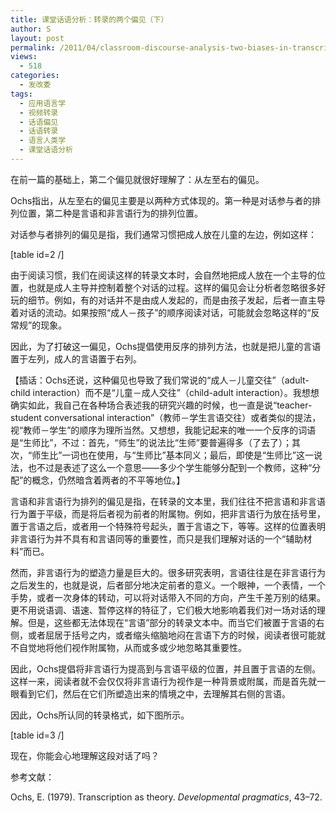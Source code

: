 ```yaml
---
title: 课堂话语分析：转录的两个偏见（下）
author: S
layout: post
permalink: /2011/04/classroom-discourse-analysis-two-biases-in-transcription-2/
views:
  - 518
categories:
  - 发改委
tags:
  - 应用语言学
  - 视频转录
  - 话语偏见
  - 话语转录
  - 语言人类学
  - 课堂话语分析
---
```

在前一篇的基础上，第二个偏见就很好理解了：从左至右的偏见。

Ochs指出，从左至右的偏见主要是以两种方式体现的。第一种是对话参与者的排列位置，第二种是言语和非言语行为的排列位置。

对话参与者排列的偏见是指，我们通常习惯把成人放在儿童的左边，例如这样：

[table id=2 /]

由于阅读习惯，我们在阅读这样的转录文本时，会自然地把成人放在一个主导的位置，也就是成人主导并控制着整个对话的过程。这样的偏见会让分析者忽略很多好玩的细节。例如，有的对话并不是由成人发起的，而是由孩子发起，后者一直主导着对话的流动。如果按照“成人－孩子”的顺序阅读对话，可能就会忽略这样的“反常规”的现象。

因此，为了打破这一偏见，Ochs提倡使用反序的排列方法，也就是把儿童的言语置于左列，成人的言语置于右列。

【插话：Ochs还说，这种偏见也导致了我们常说的“成人－儿童交往”（adult-child interaction）而不是“儿童－成人交往”（child-adult interaction）。我想想确实如此，我自己在各种场合表述我的研究兴趣的时候，也一直是说“teacher-student conversational interaction”（教师－学生言语交往）或者类似的提法，视“教师－学生”的顺序为理所当然。又想想，我能记起来的唯一一个反序的词语是“生师比”，不过：首先，“师生”的说法比“生师”要普遍得多（了去了）；其次，“师生比”一词也在使用，与“生师比”基本同义；最后，即使是“生师比”这一说法，也不过是表述了这么一个意思——多少个学生能够分配到一个教师，这种“分配”的概念，仍然暗含着两者的不平等地位。】

言语和非言语行为排列的偏见是指，在转录的文本里，我们往往不把言语和非言语行为置于平级，而是将后者视为前者的附属物。例如，把非言语行为放在括号里，置于言语之后，或者用一个特殊符号起头，置于言语之下，等等。这样的位置表明非言语行为并不具有和言语同等的重要性，而只是我们理解对话的一个“辅助材料”而已。

然而，非言语行为的塑造力量是巨大的。很多研究表明，言语往往是在非言语行为之后发生的，也就是说，后者部分地决定前者的意义。一个眼神，一个表情，一个手势，或者一次身体的转动，可以将对话带入不同的方向，产生千差万别的结果。更不用说语调、语速、暂停这样的特征了，它们极大地影响着我们对一场对话的理解。但是，这些都无法体现在“言语”部分的转录文本中。而当它们被置于言语的右侧，或者屈居于括号之内，或者缩头缩脑地闷在言语下方的时候，阅读者很可能就不自觉地将他们视作附属物，从而或多或少地忽略其重要性。

因此，Ochs提倡将非言语行为提高到与言语平级的位置，并且置于言语的左侧。这样一来，阅读者就不会仅仅将非言语行为视作是一种背景或附属，而是首先就一眼看到它们，然后在它们所塑造出来的情境之中，去理解其右侧的言语。

因此，Ochs所认同的转录格式，如下图所示。

[table id=3 /]

现在，你能会心地理解这段对话了吗？

参考文献：

<div>
  <div>
    Ochs, E. (1979). Transcription as theory. <em>Developmental pragmatics</em>, 43–72.
  </div>
</div>